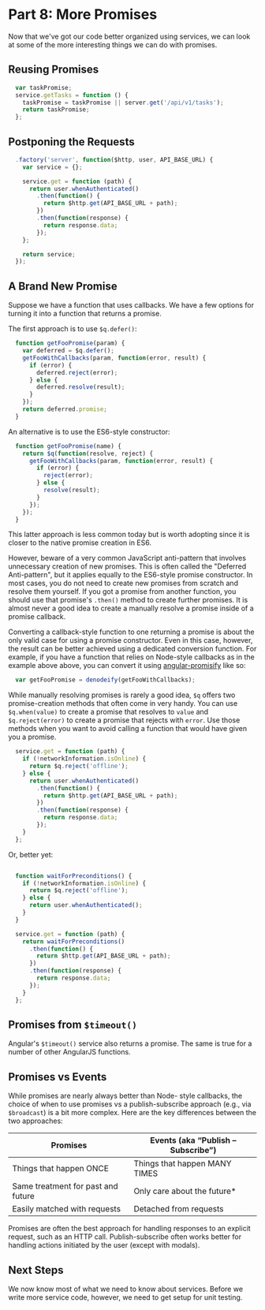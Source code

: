 # Part 8: More Promises

Now that we've got our code better organized using services, we can look at
some of the more interesting things we can do with promises.

## Reusing Promises

```javascript
  var taskPromise;
  service.getTasks = function () {
    taskPromise = taskPromise || server.get('/api/v1/tasks');
    return taskPromise;
  };
```

## Postponing the Requests

```javascript
  .factory('server', function($http, user, API_BASE_URL) {
    var service = {};

    service.get = function (path) {
      return user.whenAuthenticated()
        .then(function() {
          return $http.get(API_BASE_URL + path);
        })
        .then(function(response) {
          return response.data;
        });
    };

    return service;
  });
```

## A Brand New Promise

Suppose we have a function that uses callbacks. We have a few options for
turning it into a function that returns a promise.

The first approach is to use `$q.defer()`:

```javascript
  function getFooPromise(param) {
    var deferred = $q.defer();
    getFooWithCallbacks(param, function(error, result) {
      if (error) {
        deferred.reject(error);
      } else {
        deferred.resolve(result);
      }
    });
    return deferred.promise;
  }
```

An alternative is to use the ES6-style constructor:

```js
  function getFooPromise(name) {
    return $q(function(resolve, reject) {
      getFooWithCallbacks(param, function(error, result) {
        if (error) {
          reject(error);
        } else {
          resolve(result);
        }
      });
    });
  }
```

This latter approach is less common today but is worth adopting since it is
closer to the native promise creation in ES6.

However, beware of a very common JavaScript anti-pattern that involves
unnecessary creation of new promises. This is often called the "Deferred
Anti-pattern", but it applies equally to the ES6-style promise constructor. In
most cases, you do not need to create new promises from scratch and resolve
them yourself. If you got a promise from another function, you should use that
promise's `.then()` method to create further promises. It is almost never a
good idea to create a manually resolve a promise inside of a promise callback.

Converting a callback-style function to one returning a promise is about the
only valid case for using a promise constructor. Even in this case, however,
the result can be better achieved using a dedicated conversion function. For
example, if you have a function that relies on Node-style callbacks as in the
example above above, you can convert it using
[angular-promisify](https://github.com/rangle/angular-promisify) like so:

```js
  var getFooPromise = denodeify(getFooWithCallbacks);
```

While manually resolving promises is rarely a good idea, `$q` offers two
promise-creation methods that often come in very handy. You can use
`$q.when(value)` to create a promise that resolves to `value` and
`$q.reject(error)` to create a promise that rejects with `error`. Use those
methods when you want to avoid calling a function that would have given you
a promise.

```javascript
  service.get = function (path) {
    if (!networkInformation.isOnline) {
      return $q.reject('offline');
    } else {
      return user.whenAuthenticated()
        .then(function() {
          return $http.get(API_BASE_URL + path);
        })
        .then(function(response) {
          return response.data;
        });
    }
  };
```

Or, better yet:

```javascript

  function waitForPreconditions() {
    if (!networkInformation.isOnline) {
      return $q.reject('offline');
    } else {
      return user.whenAuthenticated();
    }
  }

  service.get = function (path) {
    return waitForPreconditions()
      .then(function() {
        return $http.get(API_BASE_URL + path);
      })
      .then(function(response) {
        return response.data;
      });
    }
  };
```

## Promises from `$timeout()`

Angular's `$timeout()` service also returns a promise. The same is true for a
number of other AngularJS functions.

## Promises vs Events

While promises are nearly always better than Node- style callbacks, the choice
of when to use promises vs a publish-subscribe approach (e.g., via
`$broadcast`) is a bit more complex. Here are the key differences between the
two approaches:

| Promises                           | Events (aka “Publish – Subscribe”) |
|------------------------------------|------------------------------------|
| Things that happen ONCE            | Things that happen MANY TIMES      |
| Same treatment for past and future | Only care about the future*        |
| Easily matched with requests       | Detached from requests             |

Promises are often the best approach for handling responses to an explicit
request, such as an HTTP call. Publish-subscribe often works better for
handling actions initiated by the user (except with modals).

## Next Steps

We now know most of what we need to know about services. Before we write more
service code, however, we need to get setup for unit testing.
